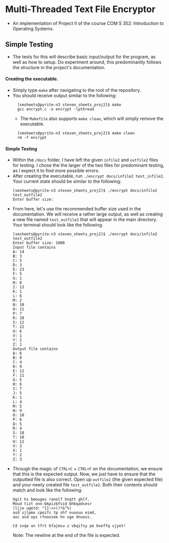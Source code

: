 [comment]: <> (This document was created and tested with JetBrain's MD extension.
               Apologies if it is not well-formatted for you when viewing.)

# Multi-Threaded Text File Encryptor
- An implementation of Project II of the course COM S 352: Introduction to 
  Operating Systems.

## Simple Testing
- The tests for this will describe basic input/output for the program,
  as well as how to setup. Do experiment around, this predominantly 
  follows the structure in the project's documentation.
  
#### Creating the executable.
- Simply type `make` after navigating to the root of the repository.
- You should receive output similar to the following:
  ```
    [smsheets@pyrite-n3 steven_sheets_proj2]$ make
    gcc encrypt.c -o encrypt -lpthread
  ```
  - The `Makefile` also supports `make clean`, which 
    will simply remove the executable.
  ```
    [smsheets@pyrite-n3 steven_sheets_proj2]$ make clean
    rm -f encrypt
  ```
        
#### Simple Testing
- Within the `/docs` folder, I have left the given `infile2` and `outfile2` 
  files for testing. I chose the the larger of the two files for predominant 
  testing, as I expect it to find more possible errors. 
- After creating the executable, run `./encrypt docs/infile2 test_infile2`. 
  Your current state should be similar to the following:
  ```
  [smsheets@pyrite-n3 steven_sheets_proj2]$ ./encrypt docs/infile2 test_outfile2
  Enter buffer size: 
  ```
- From here, let's use the recommended buffer size used in the documentation.
  We will receive a rather large output, as well as creating a new file named
  `test_outfile2` that will appear in the main directory. Your terminal should 
  look like the following.
  ``` 
  [smsheets@pyrite-n3 steven_sheets_proj2]$ ./encrypt docs/infile2 test_outfile2
  Enter buffer size: 1000
  Input file contains
  A: 14
  B: 3
  C: 5
  D: 3
  E: 23
  F: 5
  G: 1
  H: 8
  I: 13
  K: 1
  L: 6
  M: 2
  N: 10
  O: 11
  P: 7
  R: 10
  S: 12
  T: 22
  U: 6
  V: 1
  Y: 2
  Z: 1
  Output file contains
  A: 6
  B: 8
  C: 4
  D: 9
  E: 12
  F: 11
  G: 5
  H: 6
  I: 7
  J: 5
  K: 1
  L: 4
  M: 5
  N: 9
  O: 10
  P: 6
  Q: 5
  R: 4
  S: 18
  T: 10
  U: 12
  V: 3
  X: 1
  Y: 2
  Z: 3
  ```
- Through the magic of `CTRL+C` + `CTRL+F` on the documentation, we ensure
  that this is the expected output. Now, we just have to ensure that the 
  outputted file is also correct. Open up `outfile2` (the given expected file)
  and your newly created file `test_outfile2`. Both their contents should match
  and look like the following: 
  ```
  Ugit hs bmouges ranolf hnqtt ghlf.
  Moud tizt onn-bkpizbfsid bhbqadsesr 
  (ljje ugetd: "{}:<>()*&^%)
  asd sjlpmx cpoifc tp shf nuuouu eimd,
  aoc asd nps rfoossee hn uge dnuoss.
  
  Cd svqe un tfrt bfajmsu z vbqifsy pe bveffq sjyet!

  ```
  Note: The newline at the end of the file is expected.
  
